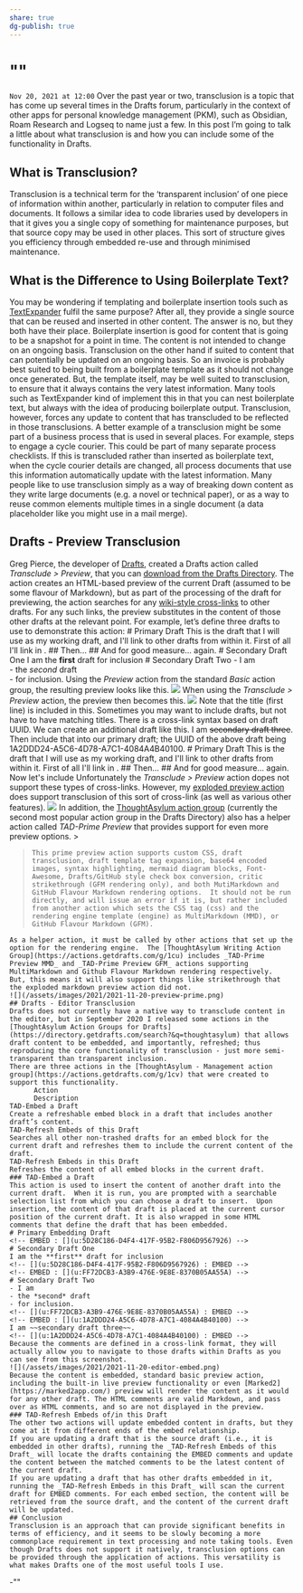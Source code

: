 ```yaml
---
share: true
dg-publish: true
---
```

# "" 
`Nov 20, 2021 at 12:00`
Over the past year or two, transclusion is a topic that has come up several times in the Drafts forum, particularly in the context of other apps for personal knowledge management (PKM), such as Obsidian, Roam Research and Logseq to name just a few. In this post I’m going to talk a little about what transclusion is and how you can include some of the functionality in Drafts.
## What is Transclusion?
Transclusion is a technical term for the ‘transparent inclusion’ of one piece of information within another, particularly in relation to computer files and documents. It follows a similar idea to code libraries used by developers in that it gives you a single copy of something for maintenance purposes, but that source copy may be used in other places.
This sort of structure gives you efficiency through embedded re-use and through minimised maintenance.
## What is the Difference to Using Boilerplate Text?
You may be wondering if templating and boilerplate insertion tools such as [TextExpander](https://textexpander.com/) fulfil the same purpose? After all, they provide a single source that can be reused and inserted in other content. The answer is no, but they both have their place.
Boilerplate insertion is good for content that is going to be a snapshot for a point in time. The content is not intended to change on an ongoing basis. Transclusion on the other hand if suited to content that can potentially be updated on an ongoing basis. So an invoice is probably best suited to being built from a boilerplate template as it should not change once generated. But, the template itself, may be well suited to transclusion, to ensure that it always contains the very latest information.
Many tools such as TextExpander kind of implement this in that you can nest boilerplate text, but always with the idea of producing boilerplate output. Transclusion, however, forces any update to content that has transcluded to be reflected in those transclusions.
A better example of a transclusion might be some part of a business process that is used in several places. For example, steps to engage a cycle courier. This could be part of many separate process checklists. If this is transcluded rather than inserted as boilerplate text, when the cycle courier details are changed, all process documents that use this information automatically update with the latest information.
Many people like to use transclusion simply as a way of breaking down content as they write large documents (e.g. a novel or technical paper), or as a way to reuse common elements multiple times in a single document (a data placeholder like you might use in a mail merge).
## Drafts - Preview Transclusion
Greg Pierce, the developer of [Drafts](https://getdrafts.com/), created a Drafts action called _Transclude > Preview_, that you can [download from the Drafts Directory](https://directory.getdrafts.com/a/18w). The action creates an HTML-based preview of the current Draft (assumed to be some flavour of Markdown), but as part of the processing of the draft for previewing, the action searches for any [wiki-style cross-links](https://docs.getdrafts.com/docs/drafts/cross-linking#wiki-style-cross-linking-drafts) to other drafts. For any such links, the preview substitutes in the content of those other drafts at the relevant point.
For example, let’s define three drafts to use to demonstrate this action:
    # Primary Draft
    This is the draft that I will use as my working draft, and I'll link to other drafts from within it.
    First of all I'll link in [](Secondary%20Draft%20One).
    ## Then...
    [](Secondary%20Draft%20Two)
    ## And for good measure...
    [](Secondary%20Draft%20One) again.
    # Secondary Draft One
    I am the **first** draft for inclusion
    # Secondary Draft Two
    - I am  
    - the *second* draft  
    - for inclusion.
    Using the _Preview_ action from the standard _Basic_ action group, the resulting preview looks like this.
    ![](/assets/images/2021/2021-11-20-preview-basic.png)
    When using the _Transclude > Preview_ action, the preview then becomes this.
    ![](/assets/images/2021/2021-11-20-preview-transclude.png)
    Note that the title (first line) is included in this.  Sometimes you may want to include drafts, but not have to have matching titles.  There is a cross-link syntax based on draft UUID. We can create an additional draft like this.
    I am ~~secondary draft three~~.
    Then include that into our primary draft; the UUID of the above draft being 1A2DDD24-A5C6-4D78-A7C1-4084A4B40100.
    # Primary Draft
    This is the draft that I will use as my working draft, and I'll link to other drafts from within it.
    First of all I'll link in [](Secondary%20Draft%20One).
    ## Then...
    [](Secondary%20Draft%20Two)
    ## And for good measure...
    [](Secondary%20Draft%20One) again.
    Now let's include [](u:1A2DDD24-A5C6-4D78-A7C1-4084A4B40100)
    Unfortunately the _Transclude > Preview_ action dopes not support these types of cross-links. However, my [exploded preview action](/2020/07/11/drafts-exploded-markdown-preview/) does support transclusion of this sort of cross-link (as well as various other features).
    ![](/assets/images/2021/2021-11-20-preview-exploded.png)
    In addition, the [ThoughtAsylum action group](https://actions.getdrafts.com/g/1aM) (currently the second most popular action group in the Drafts Directory) also has a helper action called _TAD-Prime Preview_ that provides support for even more preview options.
    > 
>       
>     
>     This prime preview action supports custom CSS, draft transclusion, draft template tag expansion, base64 encoded images, syntax highlighting, mermaid diagram blocks, Font-Awesome, Drafts/GitHub style check box conversion, critic strikethrough (GFM rendering only), and both MutiMarkdown and GitHub Flavour Markdown rendering options.  It should not be run directly, and will issue an error if it is, but rather included from another action which sets the CSS tag (css) and the rendering engine template (engine) as MultiMarkdown (MMD), or GitHub Flavour Markdown (GFM).
>     
>     
>     
    As a helper action, it must be called by other actions that set up the option for the rendering engine.  The [ThoughtAsylum Writing Action Group](https://actions.getdrafts.com/g/1cu) includes _TAD-Prime Preview MMD_ and _TAD-Prime Preview GFM_ actions supporting MultiMarkdown and Github Flavour Markdown rendering respectively.
    But, this means it will also support things like strikethrough that the exploded markdown preview action did not.
    ![](/assets/images/2021/2021-11-20-preview-prime.png)
    ## Drafts - Editor Transclusion
    Drafts does not currently have a native way to transclude content in the editor, but in September 2020 I released some actions in the [ThoughtAsylum Action Groups for Drafts](https://directory.getdrafts.com/search?&q=thoughtasylum) that allows draft content to be embedded, and importantly, refreshed; thus reproducing the core functionality of transclusion - just more semi-transparent than transparent inclusion.
    There are three actions in the [ThoughtAsylum - Management action group](https://actions.getdrafts.com/g/1cv) that were created to support this functionality.
          Action
          Description
    TAD-Embed a Draft
    Create a refreshable embed block in a draft that includes another draft’s content.
    TAD-Refresh Embeds of this Draft
    Searches all other non-trashed drafts for an embed block for the current draft and refreshes them to include the current content of the draft.
    TAD-Refresh Embeds in this Draft
    Refreshes the content of all embed blocks in the current draft.
    ### TAD-Embed a Draft
    This action is used to insert the content of another draft into the current draft.  When it is run, you are prompted with a searchable selection list from which you can choose a draft to insert.  Upon insertion, the content of that draft is placed at the current cursor position of the current draft. It is also wrapped in some HTML comments that define the draft that has been embedded.
    # Primary Embedding Draft
    <!-- EMBED : [](u:5D28C186-D4F4-417F-95B2-F806D9567926) -->
    # Secondary Draft One
    I am the **first** draft for inclusion
    <!-- [](u:5D28C186-D4F4-417F-95B2-F806D9567926) : EMBED -->
    <!-- EMBED : [](u:FF72DCB3-A3B9-476E-9E8E-8370B05AA55A) -->
    # Secondary Draft Two
    - I am  
    - the *second* draft  
    - for inclusion.
    <!-- [](u:FF72DCB3-A3B9-476E-9E8E-8370B05AA55A) : EMBED -->
    <!-- EMBED : [](u:1A2DDD24-A5C6-4D78-A7C1-4084A4B40100) -->
    I am ~~secondary draft three~~.
    <!-- [](u:1A2DDD24-A5C6-4D78-A7C1-4084A4B40100) : EMBED -->
    Because the comments are defined in a cross-link format, they will actually allow you to navigate to those drafts within Drafts as you can see from this screenshot.
    ![](/assets/images/2021/2021-11-20-editor-embed.png)
    Because the content is embedded, standard basic preview action, including the built-in live preview functionality or even [Marked2](https://marked2app.com/) preview will render the content as it would for any other draft. The HTML comments are valid Markdown, and pass over as HTML comments, and so are not displayed in the preview.
    ### TAD-Refresh Embeds of/in this Draft
    The other two actions will update embedded content in drafts, but they come at it from different ends of the embed relationship.
    If you are updating a draft that is the source draft (i.e., it is embedded in other drafts), running the _TAD-Refresh Embeds of this Draft_ will locate the drafts containing the EMBED comments and update the content between the matched comments to be the latest content of the current draft.
    If you are updating a draft that has other drafts embedded in it, running the _TAD-Refresh Embeds in this Draft_ will scan the current draft for EMBED comments. For each embed section, the content will be retrieved from the source draft, and the content of the current draft will be updated.
    ## Conclusion
    Transclusion is an approach that can provide significant benefits in terms of efficiency, and it seems to be slowly becoming a more commonplace requirement in text processing and note taking tools. Even though Drafts does not support it natively, transclusion options can be provided through the application of actions. This versatility is what makes Drafts one of the most useful tools I use.
-"[](https://www.thoughtasylum.com/2021/11/20/drafts-transcluding-drafts/)"
